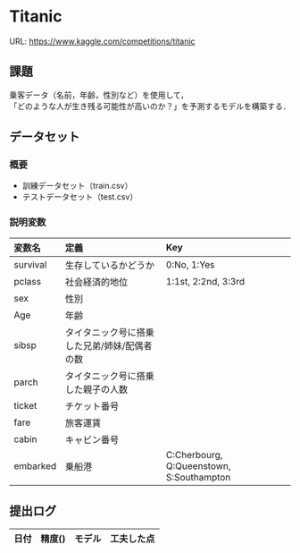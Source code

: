 # Titanic
URL: https://www.kaggle.com/competitions/titanic

## 課題
乗客データ（名前，年齢，性別など）を使用して，<br>
「どのような人が生き残る可能性が高いのか？」を予測するモデルを構築する．

## データセット
### 概要
- 訓練データセット（train.csv）
- テストデータセット（test.csv）
### 説明変数
|変数名|定義|Key|
|:----|:----|:----|
|survival|生存しているかどうか|0:No, 1:Yes|
|pclass|社会経済的地位| 1:1st, 2:2nd, 3:3rd|
|sex|性別||
|Age|年齢||
|sibsp|タイタニック号に搭乗した兄弟/姉妹/配偶者の数||
|parch|タイタニック号に搭乗した親子の人数||
|ticket|チケット番号||
|fare|旅客運賃||
|cabin|キャビン番号||
|embarked|乗船港|C:Cherbourg, Q:Queenstown, S:Southampton|
## 提出ログ
|日付|精度()|モデル|工夫した点|
|:---|:---|:---|:---|